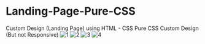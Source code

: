 # Landing-Page-Pure-CSS
Custom Design (Landing Page) using HTML - CSS
Pure CSS Custom Design (But not Responsive)
![1](https://user-images.githubusercontent.com/97945337/216617635-0531787d-3b1e-4497-8401-c351be7e7354.png)
![2](https://user-images.githubusercontent.com/97945337/216617767-93a32ad2-45ff-4ccb-9e73-4a417a10b279.JPG)
![3](https://user-images.githubusercontent.com/97945337/216617794-6897bc10-5578-4935-9aff-9f2c8540375d.JPG)
![4](https://user-images.githubusercontent.com/97945337/216617811-1c4585da-2740-409b-9040-8abc44c36c40.JPG)

